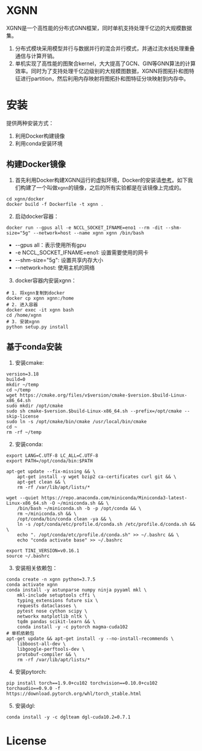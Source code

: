 # XGNN

XGNN是一个高性能的分布式GNN框架，同时单机支持处理千亿边的大规模数据集。

1. 分布式模块采用模型并行与数据并行的混合并行模式，并通过流水线处理重叠通信与计算开销。
2. 单机实现了高性能的图聚合kernel，大大提高了GCN、GIN等GNN算法的计算效率。同时为了支持处理千亿边级别的大规模图数据，XGNN将图拓扑和图特征进行partition，然后利用内存映射将图拓扑和图特征分块映射到内存中。


# 安装

提供两种安装方式：
1. 利用Docker构建镜像
2. 利用conda安装环境

## 构建Docker镜像

1. 首先利用Docker构建XGNN运行的虚拟环境，Docker的安装请[参考](https://docs.nvidia.com/datacenter/cloud-native/container-toolkit/install-guide.html#install-guide)。如下我们构建了一个叫做`xgnn`的镜像，之后的所有实验都是在该镜像上完成的。
```shell
cd xgnn/docker
docker build -f Dockerfile -t xgnn .
```
2. 启动docker容器：
```shell
docker run --gpus all -e NCCL_SOCKET_IFNAME=eno1 --rm -dit --shm-size="5g" --network=host --name xgnn xgnn /bin/bash
```
* --gpus all：表示使用所有gpu
* -e NCCL_SOCKET_IFNAME=eno1: 设置需要使用的网卡
* --shm-size="5g": 设置共享内存大小
* --network=host: 使用主机的网络

3. docker容器内安装xgnn：
```shell
# 1. 将xgnn复制到docker
docker cp xgnn xgnn:/home
# 2. 进入容器
docker exec -it xgnn bash
cd /home/xgnn
# 3. 安装xgnn
python setup.py install
```

## 基于conda安装

1. 安装cmake:
```shell
version=3.18
build=0
mkdir ~/temp
cd ~/temp
wget https://cmake.org/files/v$version/cmake-$version.$build-Linux-x86_64.sh 
sudo mkdir /opt/cmake
sudo sh cmake-$version.$build-Linux-x86_64.sh --prefix=/opt/cmake --skip-license
sudo ln -s /opt/cmake/bin/cmake /usr/local/bin/cmake
cd ~
rm -rf ~/temp
```
2. 安装conda:
```shell
export LANG=C.UTF-8 LC_ALL=C.UTF-8
export PATH=/opt/conda/bin:$PATH

apt-get update --fix-missing && \
    apt-get install -y wget bzip2 ca-certificates curl git && \
    apt-get clean && \
    rm -rf /var/lib/apt/lists/*

wget --quiet https://repo.anaconda.com/miniconda/Miniconda3-latest-Linux-x86_64.sh -O ~/miniconda.sh && \
    /bin/bash ~/miniconda.sh -b -p /opt/conda && \
    rm ~/miniconda.sh && \
    /opt/conda/bin/conda clean -ya && \
    ln -s /opt/conda/etc/profile.d/conda.sh /etc/profile.d/conda.sh && \
    echo ". /opt/conda/etc/profile.d/conda.sh" >> ~/.bashrc && \
    echo "conda activate base" >> ~/.bashrc

export TINI_VERSION=v0.16.1
source ~/.bashrc
```
3. 安装相关依赖包：
```shell
conda create -n xgnn python=3.7.5
conda activate xgnn
conda install -y astunparse numpy ninja pyyaml mkl \
	mkl-include setuptools cffi \
	typing_extensions future six \
	requests dataclasses \
	pytest nose cython scipy \
	networkx matplotlib nltk \
	tqdm pandas scikit-learn && \
	conda install -y -c pytorch magma-cuda102
# 单机依赖包
apt-get update && apt-get install -y --no-install-recommends \
    libboost-all-dev \
    libgoogle-perftools-dev \
    protobuf-compiler && \
	rm -rf /var/lib/apt/lists/*
```
4. 安装pytorch:
```shell
pip install torch==1.9.0+cu102 torchvision==0.10.0+cu102 torchaudio==0.9.0 -f https://download.pytorch.org/whl/torch_stable.html
```

5. 安装dgl:
```shell
conda install -y -c dglteam dgl-cuda10.2=0.7.1
```
# License
